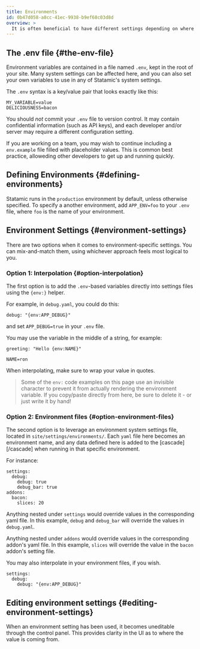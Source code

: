 ```yaml
---
title: Environments
id: 0b47d058-a8cc-41ec-9938-b9ef68c03d8d
overview: >
  It is often beneficial to have different settings depending on where you are running the site. For instance, you might want to enable debug mode when in development, but not in production.
---
```


## The .env file {#the-env-file}

Environment variables are contained in a file named `.env`, kept in the root of your site. Many system settings can be affected here, and you can also set your own variables to use in any of Statamic's system settings.

The `.env` syntax is a key/value pair that looks exactly like this:

```
MY_VARIABLE=value
DELICIOUSNESS=bacon
```

You should _not_ commit your `.env` file to version control. It may contain confidential information (such as API keys), and each developer and/or server may require a different configuration setting.

If you are working on a team, you may wish to continue including a `env.example` file filled with placeholder values. This is common best practice, alloweding other developers to get up and running quickly.

## Defining Environments {#defining-environments}

Statamic runs in the `production` environment by default, unless otherwise specified. To specify a another environment, add `APP_ENV=foo` to your `.env` file, where `foo` is the name of your environment.

## Environment Settings {#environment-settings}

There are two options when it comes to environment-specific settings. You can mix-and-match them, using whichever approach feels most logical to you.

### Option 1: Interpolation {#option-interpolation}

The first option is to add the `.env`-based variables directly into settings files using the `{env‌:}` helper.

For example, in `debug.yaml`, you could do this:

``` .language-yaml
debug: "{env‌:APP_DEBUG}"
```

and set `APP_DEBUG=true` in your `.env` file.

You may use the variable in the middle of a string, for example:

``` .language-yaml
greeting: "Hello {env:NAME}"
```

```
NAME=ron
```

When interpolating, make sure to wrap your value in quotes.

> Some of the `env:` code examples on this page use an invisible character to prevent it from actually rendering the environment variable. If you copy/paste directly from here, be sure to delete it - or just write it by hand!

### Option 2: Environment files {#option-environment-files}

The second option is to leverage an environment system settings file, located in `site/settings/environments/`. Each `yaml` file here becomes an environment name, and any data defined here is added to the [cascade][/cascade] when running in that specific environment.

For instance:

``` .language-yaml
settings:
  debug:
    debug: true
    debug_bar: true
addons:
  bacon:
    slices: 20
```

Anything nested under `settings` would override values in the corresponding yaml file. In this example, `debug` and `debug_bar` will override the values in `debug.yaml`.

Anything nested under `addons` would override values in the corresponding addon's yaml file. In this example, `slices` will override the value in the `bacon` addon's setting file.

You may also interpolate in your environment files, if you wish.

``` .language-yaml
settings:
  debug:
    debug: "{env:APP_DEBUG}"
```

## Editing environment settings {#editing-environment-settings}

When an environment setting has been used, it becomes uneditable through the control panel. This provides clarity in the UI as to where the value is coming from.

